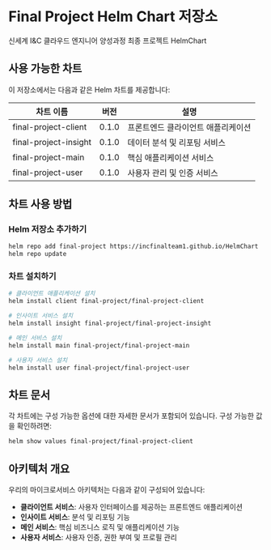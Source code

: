 # Final Project Helm Chart 저장소

신세계 I&C 클라우드 엔지니어 양성과정 최종 프로젝트 HelmChart

## 사용 가능한 차트

이 저장소에서는 다음과 같은 Helm 차트를 제공합니다:

| 차트 이름 | 버전 | 설명 |
|------------|---------|-------------|
| final-project-client | 0.1.0 | 프론트엔드 클라이언트 애플리케이션 |
| final-project-insight | 0.1.0 | 데이터 분석 및 리포팅 서비스 |
| final-project-main | 0.1.0 | 핵심 애플리케이션 서비스 |
| final-project-user | 0.1.0 | 사용자 관리 및 인증 서비스 |

## 차트 사용 방법

### Helm 저장소 추가하기

```bash
helm repo add final-project https://incfinalteam1.github.io/HelmChart
helm repo update
```

### 차트 설치하기

```bash
# 클라이언트 애플리케이션 설치
helm install client final-project/final-project-client

# 인사이트 서비스 설치
helm install insight final-project/final-project-insight

# 메인 서비스 설치
helm install main final-project/final-project-main

# 사용자 서비스 설치
helm install user final-project/final-project-user
```

## 차트 문서

각 차트에는 구성 가능한 옵션에 대한 자세한 문서가 포함되어 있습니다. 구성 가능한 값을 확인하려면:

```bash
helm show values final-project/final-project-client
```

## 아키텍처 개요

우리의 마이크로서비스 아키텍처는 다음과 같이 구성되어 있습니다:

- **클라이언트 서비스**: 사용자 인터페이스를 제공하는 프론트엔드 애플리케이션
- **인사이트 서비스**: 분석 및 리포팅 기능
- **메인 서비스**: 핵심 비즈니스 로직 및 애플리케이션 기능
- **사용자 서비스**: 사용자 인증, 권한 부여 및 프로필 관리


